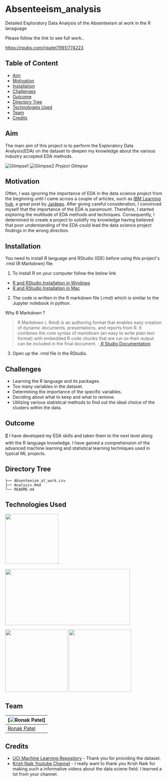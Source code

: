 # Absenteeism_analysis
Detailed Exploratory Data Analysis of the Absenteeism at work in the R lanaguage 


Please follow the link to see full work..

https://rpubs.com/rjpatel7991/774223


## Table of Content
  * [Aim](#aim)
  * [Motivation](#motivation)
  * [Installation](#installation)
  * [Challenges](#challenges)
  * [Outcome](#outcome)
  * [Directory Tree](#directory-tree)
  * [Technologies Used](#technologies-used)
  * [Team](#team)
  * [Credits](#credits)



## Aim
The main aim of this project is to perform the  Exploratory Data Analysis(EDA) on the dataset to deepen my knowledge about the various industry accepted EDA methods.

![Glimpse1](https://user-images.githubusercontent.com/40088060/126578311-2833a540-f361-49c9-8f73-50fea3a1fc94.png)
![Glimpse2](https://user-images.githubusercontent.com/40088060/126578386-e7048eb3-1790-41c7-864a-54d83a15c001.png)
*Project Glimpse*


## Motivation

Often, I was ignoring the importance of EDA in the data science project from the beginning until I came across a couple of articles, such as [IBM Learning hub](https://www.ibm.com/cloud/learn/exploratory-data-analysis), a great post by [Jaideep](https://www.upgrad.com/blog/exploratory-data-analysis-and-its-importance-to-your-business/). After giving careful consideration, I convinced myself that the importance of the EDA is paramount. Therefore, I started exploring the multitude of EDA methods and techniques. Consequently, I determined to create a project to solidify my knowledge having believed that poor understanding of the EDA could lead the data science project findings in the wrong direction.   

## Installation

You need to install R language and RStudio (IDE) before using this project's .rmd (R Markdown) file. 

1. To install R on your computer follow the below link 

- [R and RStudio Installation in Windows](https://owi.usgs.gov/R/training-curriculum/installr/)
- [R and RStudio Installation in Mac](https://web.stanford.edu/~kjytay/courses/stats32-aut2018/Session%201/Installation%20for%20Mac.html)

2. The code is written in the R markdown file (.rmd) which is similar to the Jupyter notebook in python. 
 
Why R Markdown ?

> R Markdown (. Rmd) is an authoring format that enables easy creation of dynamic documents, presentations, and reports from R. It combines the core syntax of markdown (an easy to write plain text format) with embedded R code chunks that are run so their output can be included in the final document. -[ R Studio Documentation](https://rmarkdown.rstudio.com/)

3. Open up the .rmd file in the RStudio. 


## Challenges
- Learning the R language and its packages.
- Too many variables in the dataset.
- Determining the importance of the specific variables.
- Deciding about what to keep and what to remove.
- Utilizing various statistical methods to find out the ideal choice of the clusters within the data.

## Outcome
:medal_military: I have developed my EDA skills and taken them to the next level along with the R language knowledge. I have gained a comprehension of the advanced machine learning and statistical learning techniques used in typical ML projects. 

## Directory Tree 
```
├── Absenteeism_at_work.csv
├── Analysis.Rmd
└── README.md
```

## Technologies Used

[<img target="_blank" src="https://upload.wikimedia.org/wikipedia/commons/thumb/1/1b/R_logo.svg/1200px-R_logo.svg.png" width="170" height="160">](https://www.r-project.org/about.html).     

[<img target="_blank" src="https://d33wubrfki0l68.cloudfront.net/62bcc8535a06077094ca3c29c383e37ad7334311/a263f/assets/img/logo.svg" width="400" height="180">](https://www.rstudio.com/)


[<img target="_blank" src="https://ggplot2.tidyverse.org/logo.png" width=200>](https://ggplot2.tidyverse.org/) [<img target="_blank" src="https://www.kdnuggets.com/wp-content/uploads/hex-dplyr.jpg" width=200>](https://dplyr.tidyverse.org/)

## Team
[![Ronak Patel](https://user-images.githubusercontent.com/40088060/126430084-c7566f18-1e6b-48d3-b9c1-27ef25e80b8c.jpg)] |
-|
[Ronak Patel](https://nifty-johnson-3c6fae.netlify.app) |)



## Credits
- [UCI Machine Learning Repository](https://archive.ics.uci.edu/ml/index.php) - Thank you for providing the dataset.
- [Krish Naik Youtube Channel](https://www.youtube.com/channel/UCNU_lfiiWBdtULKOw6X0Dig) - I really want to thank you Krish Naik for making such a informative videos about the data sciene field. I learned a lot from your channel. 
